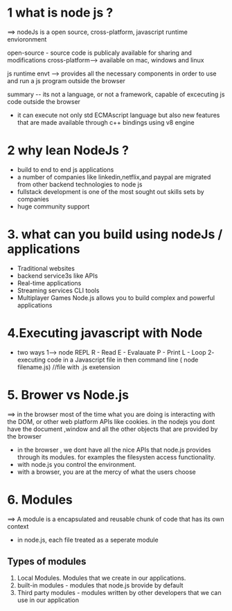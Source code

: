 # 1 what is node js ?
  ==> nodeJs is a open source, cross-platform, javascript runtime envioronment

  open-source - source code is publicaly available for sharing and modifications
  cross-platform--> available on mac, windows and linux

  js runtime envt -->
  provides all the necessary components in order to use and run a js program outside the browser


summary -- its not a language, or not a framework,
capable of excecuting js code outside the browser
- it can execute not only std ECMAscript language but also new features that are made available through c++ bindings using v8 engine


# 2 why lean NodeJs ?

  - build to end to end js applications
  - a number of companies like linkedin,netflix,and paypal are migrated from other backend technologies to node js
  - fullstack development is one of the  most sought out skills sets by companies
  - huge community support

   

# 3. what can you build using nodeJs /  applications

   - Traditional websites
   - backend service3s like APIs
   -  Real-time applications
   - Streaming services CLI tools
   -  Multiplayer Games
   Node.js allows you to build complex and powerful applications
    
# 4.Executing javascript with Node
   - two ways
  1-->   node REPL
   R - Read
   E - Evalauate
   P - Print
   L - Loop
   2- executing code in a Javascript file in then command line  ( node filename.js) //file with .js exetension



# 5. Brower vs Node.js
 ==> in the browser most of the time what you are doing is interacting with the DOM, or other web platform APIs like cookies. in the nodejs you dont have the document ,window and all the other objects that are provided by the browser

 - in the browser , we dont have all the nice APIs that node.js provides through its modules. for examples the filesysten access functionality.
 - with node.js you control the environment.
 - with a browser, you are at the mercy of what the users choose

# 6. Modules

 ==> A module is a encapsulated and reusable chunk of code that has its own context
  - in node.js, each file treated as a seperate module
   
   Types of modules
   ----------------
   1. Local Modules.  Modules that we create in our applications.
   2. built-in modules - modules that node.js brovide by default
   3. Third party modules - modules written by other developers that we can use in our application